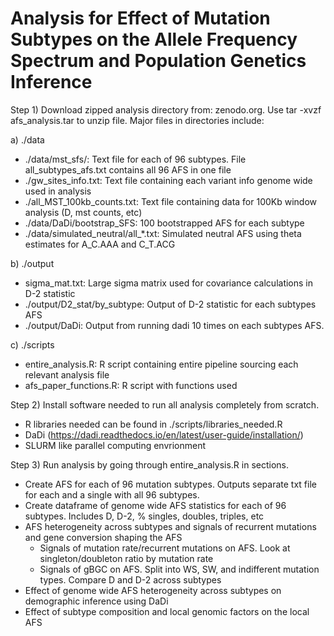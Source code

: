 # Analysis for Effect of Mutation Subtypes on the Allele Frequency Spectrum and Population Genetics Inference # 

Step 1) Download zipped analysis directory from: zenodo.org. Use tar -xvzf afs_analysis.tar to unzip file. Major files in directories include: 

a) ./data
  - ./data/mst_sfs/: Text file for each of 96 subtypes. File all_subtypes_afs.txt contains all 96 AFS in one file 
  - ./gw_sites_info.txt: Text file containing each variant info genome wide used in analysis 
  - ./all_MST_100kb_counts.txt: Text file containing data for 100Kb window analysis (D, mst counts, etc) 
  - ./data/DaDi/bootstrap_SFS: 100 bootstrapped AFS for each subtype 
  - ./data/simulated_neutral/all_*.txt: Simulated neutral AFS using theta estimates for A_C.AAA and C_T.ACG
  
b) ./output
  - sigma_mat.txt: Large sigma matrix used for covariance calculations in D-2 statistic 
  - ./output/D2_stat/by_subtype: Output of D-2 statistic for each subtypes AFS
  - ./output/DaDi: Output from running dadi 10 times on each subtypes AFS.
  
c) ./scripts 
  - entire_analysis.R: R script containing entire pipeline sourcing each relevant analysis file 
  - afs_paper_functions.R: R script with functions used

Step 2) Install software needed to run all analysis completely from scratch.  
- R libraries needed can be found in ./scripts/libraries_needed.R
- DaDi (https://dadi.readthedocs.io/en/latest/user-guide/installation/)
- SLURM like parallel computing envrionment 

Step 3) Run analysis by going through entire_analysis.R in sections.
- Create AFS for each of 96 mutation subtypes. Outputs separate txt file for each and a single with all 96 subtypes.
- Create dataframe of genome wide AFS statistics for each of 96 subtypes. Includes D, D-2, % singles, doubles, triples, etc 
- AFS heterogeneity across subtypes and signals of recurrent mutations and gene conversion shaping the AFS 
  - Signals of mutation rate/recurrent mutations on AFS. Look at singleton/doubleton ratio by mutation rate
  - Signals of gBGC on AFS. Split into WS, SW, and indifferent mutation types. Compare D and D-2 across subtypes  
- Effect of genome wide AFS heterogeneity across subtypes on demographic inference using DaDi
- Effect of subtype composition and local genomic factors on the local AFS 
 



